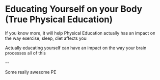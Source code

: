 # Educating Yourself on your Body (True Physical Education)

If you know more, it will help
Physical Education actually has an impact on the way exercise, sleep, diet affects you

Actually educating yourself can have an impact
on the way your brain processes all of this

--

Some really awesome PE